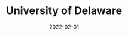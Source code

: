 ---
title: "University of Delaware"
collection: teaching
type: "Instructor"
permalink: /teaching/2023-winter-teaching-ucsd
venue: "University of Delaware"
date: 2022-02-01
location: "Newark, DE"
excerpt: 'Courses at the Econ department

* Graduate Development Economics (PhD Field Course) <span style="color:blue">[Link to Syllabus.](https://manaswinirao.com/files/F2025_Econ846_syllabus.pdf)</span>
* Intermediate Microeconomic Theory with Calculus (Undergraduate Core Course) <span style="color:blue">[Link to Syllabus.](https://manaswinirao.com/files/Fall2025_Econ301_syllabus.pdf)</span>'
---